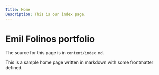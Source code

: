 ```yaml
---
Title: Home
Description: This is our index page.
---
```


Emil Folinos portfolio
==========================

The source for this page is in `content/index.md`.

This is a sample home page written in markdown with some frontmatter defined.
